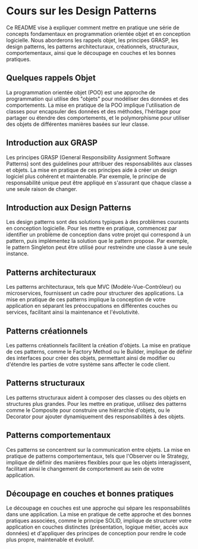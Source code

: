 # Cours sur les Design Patterns

Ce README vise à expliquer comment mettre en pratique une série de concepts fondamentaux en programmation orientée objet et en conception logicielle. Nous aborderons les rappels objet, les principes GRASP, les design patterns, les patterns architecturaux, créationnels, structuraux, comportementaux, ainsi que le découpage en couches et les bonnes pratiques.

## Quelques rappels Objet

La programmation orientée objet (POO) est une approche de programmation qui utilise des "objets" pour modéliser des données et des comportements. La mise en pratique de la POO implique l'utilisation de classes pour encapsuler des données et des méthodes, l'héritage pour partager ou étendre des comportements, et le polymorphisme pour utiliser des objets de différentes manières basées sur leur classe.

## Introduction aux GRASP

Les principes GRASP (General Responsibility Assignment Software Patterns) sont des guidelines pour attribuer des responsabilités aux classes et objets. La mise en pratique de ces principes aide à créer un design logiciel plus cohérent et maintenable. Par exemple, le principe de responsabilité unique peut être appliqué en s'assurant que chaque classe a une seule raison de changer.

## Introduction aux Design Patterns

Les design patterns sont des solutions typiques à des problèmes courants en conception logicielle. Pour les mettre en pratique, commencez par identifier un problème de conception dans votre projet qui correspond à un pattern, puis implémentez la solution que le pattern propose. Par exemple, le pattern Singleton peut être utilisé pour restreindre une classe à une seule instance.

## Patterns architecturaux

Les patterns architecturaux, tels que MVC (Modèle-Vue-Contrôleur) ou microservices, fournissent un cadre pour structurer des applications. La mise en pratique de ces patterns implique la conception de votre application en séparant les préoccupations en différentes couches ou services, facilitant ainsi la maintenance et l'évolutivité.

## Patterns créationnels

Les patterns créationnels facilitent la création d'objets. La mise en pratique de ces patterns, comme le Factory Method ou le Builder, implique de définir des interfaces pour créer des objets, permettant ainsi de modifier ou d'étendre les parties de votre système sans affecter le code client.

## Patterns structuraux

Les patterns structuraux aident à composer des classes ou des objets en structures plus grandes. Pour les mettre en pratique, utilisez des patterns comme le Composite pour construire une hiérarchie d'objets, ou le Decorator pour ajouter dynamiquement des responsabilités à des objets.

## Patterns comportementaux

Ces patterns se concentrent sur la communication entre objets. La mise en pratique de patterns comportementaux, tels que l'Observer ou le Strategy, implique de définir des manières flexibles pour que les objets interagissent, facilitant ainsi le changement de comportement au sein de votre application.

## Découpage en couches et bonnes pratiques

Le découpage en couches est une approche qui sépare les responsabilités dans une application. La mise en pratique de cette approche et des bonnes pratiques associées, comme le principe SOLID, implique de structurer votre application en couches distinctes (présentation, logique métier, accès aux données) et d'appliquer des principes de conception pour rendre le code plus propre, maintenable et évolutif.